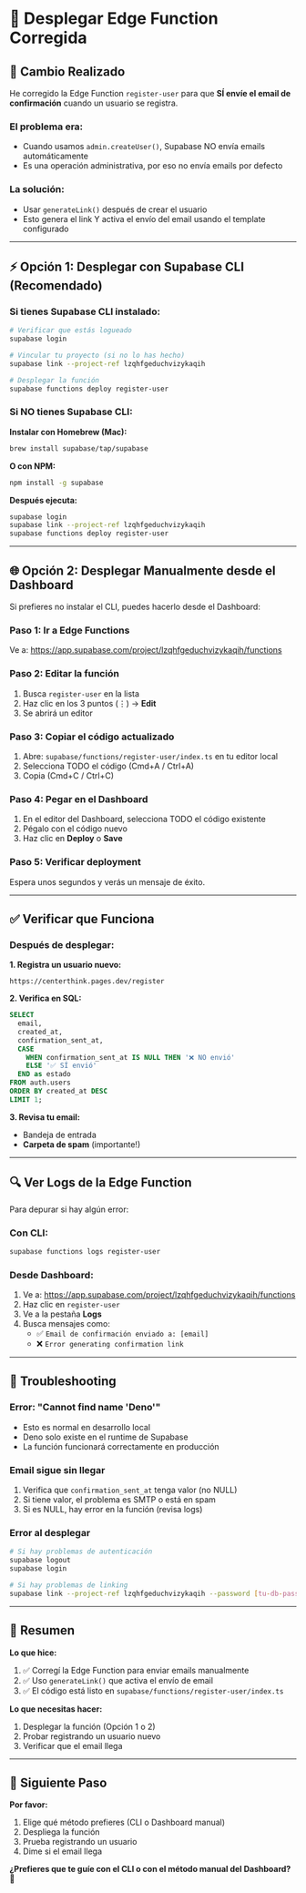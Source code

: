 # 🚀 Desplegar Edge Function Corregida

## 🎯 Cambio Realizado

He corregido la Edge Function `register-user` para que **SÍ envíe el email de confirmación** cuando un usuario se registra.

### El problema era:
- Cuando usamos `admin.createUser()`, Supabase NO envía emails automáticamente
- Es una operación administrativa, por eso no envía emails por defecto

### La solución:
- Usar `generateLink()` después de crear el usuario
- Esto genera el link Y activa el envío del email usando el template configurado

---

## ⚡ Opción 1: Desplegar con Supabase CLI (Recomendado)

### Si tienes Supabase CLI instalado:

```bash
# Verificar que estás logueado
supabase login

# Vincular tu proyecto (si no lo has hecho)
supabase link --project-ref lzqhfgeduchvizykaqih

# Desplegar la función
supabase functions deploy register-user
```

### Si NO tienes Supabase CLI:

**Instalar con Homebrew (Mac):**
```bash
brew install supabase/tap/supabase
```

**O con NPM:**
```bash
npm install -g supabase
```

**Después ejecuta:**
```bash
supabase login
supabase link --project-ref lzqhfgeduchvizykaqih
supabase functions deploy register-user
```

---

## 🌐 Opción 2: Desplegar Manualmente desde el Dashboard

Si prefieres no instalar el CLI, puedes hacerlo desde el Dashboard:

### Paso 1: Ir a Edge Functions

Ve a: https://app.supabase.com/project/lzqhfgeduchvizykaqih/functions

### Paso 2: Editar la función

1. Busca `register-user` en la lista
2. Haz clic en los 3 puntos (⋮) → **Edit**
3. Se abrirá un editor

### Paso 3: Copiar el código actualizado

1. Abre: `supabase/functions/register-user/index.ts` en tu editor local
2. Selecciona TODO el código (Cmd+A / Ctrl+A)
3. Copia (Cmd+C / Ctrl+C)

### Paso 4: Pegar en el Dashboard

1. En el editor del Dashboard, selecciona TODO el código existente
2. Pégalo con el código nuevo
3. Haz clic en **Deploy** o **Save**

### Paso 5: Verificar deployment

Espera unos segundos y verás un mensaje de éxito.

---

## ✅ Verificar que Funciona

### Después de desplegar:

**1. Registra un usuario nuevo:**
```
https://centerthink.pages.dev/register
```

**2. Verifica en SQL:**
```sql
SELECT
  email,
  created_at,
  confirmation_sent_at,
  CASE
    WHEN confirmation_sent_at IS NULL THEN '❌ NO envió'
    ELSE '✅ SÍ envió'
  END as estado
FROM auth.users
ORDER BY created_at DESC
LIMIT 1;
```

**3. Revisa tu email:**
- Bandeja de entrada
- **Carpeta de spam** (importante!)

---

## 🔍 Ver Logs de la Edge Function

Para depurar si hay algún error:

### Con CLI:
```bash
supabase functions logs register-user
```

### Desde Dashboard:
1. Ve a: https://app.supabase.com/project/lzqhfgeduchvizykaqih/functions
2. Haz clic en `register-user`
3. Ve a la pestaña **Logs**
4. Busca mensajes como:
   - ✅ `Email de confirmación enviado a: [email]`
   - ❌ `Error generating confirmation link`

---

## 🐛 Troubleshooting

### Error: "Cannot find name 'Deno'"
- Esto es normal en desarrollo local
- Deno solo existe en el runtime de Supabase
- La función funcionará correctamente en producción

### Email sigue sin llegar
1. Verifica que `confirmation_sent_at` tenga valor (no NULL)
2. Si tiene valor, el problema es SMTP o está en spam
3. Si es NULL, hay error en la función (revisa logs)

### Error al desplegar
```bash
# Si hay problemas de autenticación
supabase logout
supabase login

# Si hay problemas de linking
supabase link --project-ref lzqhfgeduchvizykaqih --password [tu-db-password]
```

---

## 📝 Resumen

**Lo que hice:**
1. ✅ Corregí la Edge Function para enviar emails manualmente
2. ✅ Uso `generateLink()` que activa el envío de email
3. ✅ El código está listo en `supabase/functions/register-user/index.ts`

**Lo que necesitas hacer:**
1. Desplegar la función (Opción 1 o 2)
2. Probar registrando un usuario nuevo
3. Verificar que el email llega

---

## 🎯 Siguiente Paso

**Por favor:**
1. Elige qué método prefieres (CLI o Dashboard manual)
2. Despliega la función
3. Prueba registrando un usuario
4. Dime si el email llega

**¿Prefieres que te guíe con el CLI o con el método manual del Dashboard?** 🚀
